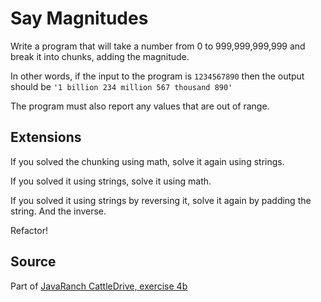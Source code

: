 # Say Magnitudes

Write a program that will take a number from 0 to 999,999,999,999 and break it into chunks, adding the magnitude.

In other words, if the input to the program is `1234567890` then the output should be `'1 billion 234 million 567 thousand 890'`

The program must also report any values that are out of range.

## Extensions

If you solved the chunking using math, solve it again using strings.

If you solved it using strings, solve it using math.

If you solved it using strings by reversing it, solve it again by padding the string. And the inverse.

Refactor!

## Source
Part of [JavaRanch CattleDrive, exercise 4b](http://www.javaranch.com/say.jsp)

